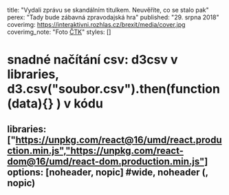 title: "Vydali zprávu se skandálním titulkem. Neuvěříte, co se stalo pak"
perex: "Tady bude zábavná zpravodajská hra"
published: "29. srpna 2018"
coverimg: https://interaktivni.rozhlas.cz/brexit/media/cover.jpg
coverimg_note: "Foto <a href='#'>ČTK</a>"
styles: []
# snadné načítání csv: d3csv v libraries, d3.csv("soubor.csv").then(function(data){} ) v kódu
libraries: ["https://unpkg.com/react@16/umd/react.production.min.js","https://unpkg.com/react-dom@16/umd/react-dom.production.min.js"]
options: [noheader, nopic] #wide, noheader (, nopic)
---
<div id="game"></div>